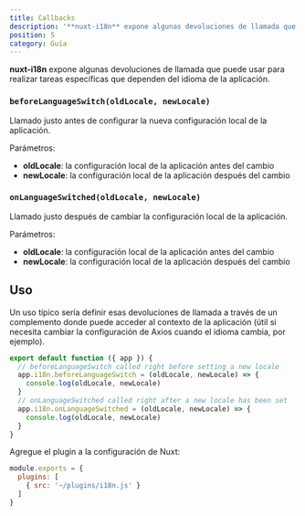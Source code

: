 ```yaml
---
title: Callbacks
description: '**nuxt-i18n** expone algunas devoluciones de llamada que puede usar para realizar tareas específicas que dependen del idioma de la aplicación.'
position: 5
category: Guía
---
```


**nuxt-i18n** expone algunas devoluciones de llamada que puede usar para realizar tareas específicas que dependen del idioma de la aplicación.

### `beforeLanguageSwitch(oldLocale, newLocale)`

Llamado justo antes de configurar la nueva configuración local de la aplicación.

Parámetros:

* **oldLocale**: la configuración local de la aplicación antes del cambio
* **newLocale**: la configuración local de la aplicación después del cambio

### `onLanguageSwitched(oldLocale, newLocale)`

Llamado justo después de cambiar la configuración local de la aplicación.

Parámetros:

* **oldLocale**: la configuración local de la aplicación antes del cambio
* **newLocale**: la configuración local de la aplicación después del cambio



## Uso

 Un uso típico sería definir esas devoluciones de llamada a través de un complemento donde puede acceder al contexto de la aplicación \(útil si necesita cambiar la configuración de Axios cuando el idioma cambia, por ejemplo\).

```js {}[/plugins/i18n.js]
export default function ({ app }) {
  // beforeLanguageSwitch called right before setting a new locale
  app.i18n.beforeLanguageSwitch = (oldLocale, newLocale) => {
    console.log(oldLocale, newLocale)
  }
  // onLanguageSwitched called right after a new locale has been set
  app.i18n.onLanguageSwitched = (oldLocale, newLocale) => {
    console.log(oldLocale, newLocale)
  }
}
```

Agregue el plugin a la configuración de Nuxt:

```js {}[nuxt.config.js]
module.exports = {
  plugins: [
    { src: '~/plugins/i18n.js' }
  ]
}
```
